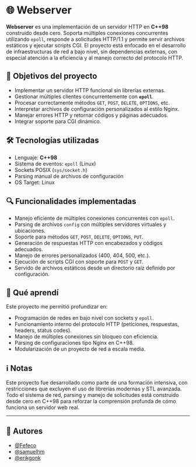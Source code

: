 # 🌐 Webserver

**Webserver** es una implementación de un servidor HTTP en **C++98** construido desde cero. Soporta múltiples conexiones concurrentes utilizando `epoll`, responde a solicitudes HTTP/1.1 y permite servir archivos estáticos y ejecutar scripts CGI. El proyecto está enfocado en el desarrollo de infraestructuras de red a bajo nivel, sin dependencias externas, con especial atención a la eficiencia y al manejo correcto del protocolo HTTP.

## 🧱 Objetivos del proyecto

- Implementar un servidor HTTP funcional sin librerías externas.
- Gestionar múltiples clientes concurrentemente con **`epoll`**.
- Procesar correctamente métodos `GET`, `POST`, `DELETE`, `OPTIONS`, etc.
- Interpretar archivos de configuración personalizados al estilo Nginx.
- Manejar errores HTTP y retornar códigos y páginas adecuados.
- Integrar soporte para CGI dinámico.

## 🛠️ Tecnologías utilizadas

- Lenguaje: **C++98**
- Sistema de eventos: `epoll` (Linux)
- Sockets POSIX (`sys/socket.h`)
- Parsing manual de archivos de configuración
- OS Target: Linux

## 🔍 Funcionalidades implementadas

- Manejo eficiente de múltiples conexiones concurrentes con `epoll`.
- Parsing de archivos `config` con múltiples servidores virtuales y ubicaciones.
- Soporte para métodos `GET`, `POST`, `DELETE`, `OPTIONS`, `PUT`.
- Generación de respuestas HTTP con encabezados y códigos adecuados.
- Manejo de errores personalizados (400, 404, 500, etc.).
- Ejecución de scripts CGI con soporte para `POST` y `GET`.
- Servido de archivos estáticos desde un directorio raíz definido por configuración.

## 🧠 Qué aprendí

Este proyecto me permitió profundizar en:

- Programación de redes en bajo nivel con sockets y `epoll`.
- Funcionamiento interno del protocolo HTTP (peticiones, respuestas, headers, status codes).
- Manejo de múltiples conexiones sin bloqueo con eficiencia.
- Parsing de configuraciones tipo Nginx en C++98.
- Modularización de un proyecto de red a escala media.

## ℹ️ Notas

Este proyecto fue desarrollado como parte de una formación intensiva, con restricciones que excluyen el uso de librerías modernas y STL avanzada. Todo el sistema de red, parsing y manejo de solicitudes está construido desde cero en C++98 para reforzar la comprensión profunda de cómo funciona un servidor web real.

---

## 👥 Autores

- [@Fefeco](https://github.com/Fefeco)
- [@samuelhm](https://github.com/samuelhm)
- [@erikgonk](https://github.com/erikgonk)

